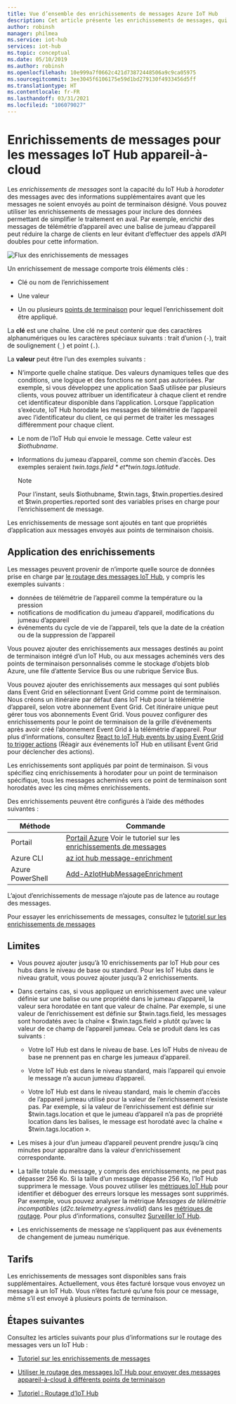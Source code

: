 ```yaml
---
title: Vue d’ensemble des enrichissements de messages Azure IoT Hub
description: Cet article présente les enrichissements de messages, qui donnent à IoT Hub la capacité de marquer les messages avec des informations supplémentaires avant que ces messages soient envoyés au point de terminaison désigné.
author: robinsh
manager: philmea
ms.service: iot-hub
services: iot-hub
ms.topic: conceptual
ms.date: 05/10/2019
ms.author: robinsh
ms.openlocfilehash: 10e999a7f0662c421d73872448506a9c9ca05975
ms.sourcegitcommit: 3ee3045f6106175e59d1bd279130f4933456d5ff
ms.translationtype: HT
ms.contentlocale: fr-FR
ms.lasthandoff: 03/31/2021
ms.locfileid: "106079027"
---
```

# <a name="message-enrichments-for-device-to-cloud-iot-hub-messages"></a>Enrichissements de messages pour les messages IoT Hub appareil-à-cloud

Les *enrichissements de messages* sont la capacité du IoT Hub à *horodater* des messages avec des informations supplémentaires avant que les messages ne soient envoyés au point de terminaison désigné. Vous pouvez utiliser les enrichissements de messages pour inclure des données permettant de simplifier le traitement en aval. Par exemple, enrichir des messages de télémétrie d’appareil avec une balise de jumeau d’appareil peut réduire la charge de clients en leur évitant d’effectuer des appels d’API doubles pour cette information.

![Flux des enrichissements de messages](./media/iot-hub-message-enrichments-overview/message-enrichments-flow.png)

Un enrichissement de message comporte trois éléments clés :

* Clé ou nom de l’enrichissement

* Une valeur

* Un ou plusieurs [points de terminaison](iot-hub-devguide-endpoints.md) pour lequel l’enrichissement doit être appliqué.

La **clé** est une chaîne. Une clé ne peut contenir que des caractères alphanumériques ou les caractères spéciaux suivants : trait d’union (`-`), trait de soulignement (`_`) et point (`.`).

La **valeur** peut être l’un des exemples suivants :

* N’importe quelle chaîne statique. Des valeurs dynamiques telles que des conditions, une logique et des fonctions ne sont pas autorisées. Par exemple, si vous développez une application SaaS utilisée par plusieurs clients, vous pouvez attribuer un identificateur à chaque client et rendre cet identificateur disponible dans l’application. Lorsque l’application s’exécute, IoT Hub horodate les messages de télémétrie de l’appareil avec l’identificateur du client, ce qui permet de traiter les messages différemment pour chaque client.

* Le nom de l’IoT Hub qui envoie le message. Cette valeur est *$iothubname*.

* Informations du jumeau d’appareil, comme son chemin d’accès. Des exemples seraient *$twin.tags.field* et *$twin.tags.latitude*.

   > [!NOTE]
   > Pour l’instant, seuls $iothubname, $twin.tags, $twin.properties.desired et $twin.properties.reported sont des variables prises en charge pour l’enrichissement de message.

Les enrichissements de message sont ajoutés en tant que propriétés d’application aux messages envoyés aux points de terminaison choisis.  

## <a name="applying-enrichments"></a>Application des enrichissements

Les messages peuvent provenir de n’importe quelle source de données prise en charge par [le routage des messages IoT Hub](iot-hub-devguide-messages-d2c.md), y compris les exemples suivants :

* données de télémétrie de l’appareil comme la température ou la pression
* notifications de modification du jumeau d’appareil, modifications du jumeau d’appareil
* événements du cycle de vie de l’appareil, tels que la date de la création ou de la suppression de l’appareil

Vous pouvez ajouter des enrichissements aux messages destinés au point de terminaison intégré d’un IoT Hub, ou aux messages acheminés vers des points de terminaison personnalisés comme le stockage d’objets blob Azure, une file d’attente Service Bus ou une rubrique Service Bus.

Vous pouvez ajouter des enrichissements aux messages qui sont publiés dans Event Grid en sélectionnant Event Grid comme point de terminaison. Nous créons un itinéraire par défaut dans IoT Hub pour la télémétrie d’appareil, selon votre abonnement Event Grid. Cet itinéraire unique peut gérer tous vos abonnements Event Grid. Vous pouvez configurer des enrichissements pour le point de terminaison de la grille d’événements après avoir créé l’abonnement Event Grid à la télémétrie d’appareil. Pour plus d’informations, consultez [React to IoT Hub events by using Event Grid to trigger actions](iot-hub-event-grid.md) (Réagir aux événements IoT Hub en utilisant Event Grid pour déclencher des actions).

Les enrichissements sont appliqués par point de terminaison. Si vous spécifiez cinq enrichissements à horodater pour un point de terminaison spécifique, tous les messages acheminés vers ce point de terminaison sont horodatés avec les cinq mêmes enrichissements.

Des enrichissements peuvent être configurés à l’aide des méthodes suivantes :

| **Méthode** | **Commande** |
| ----- | -----| 
| Portail | [Portail Azure](https://portal.azure.com) Voir le tutoriel sur les [enrichissements de messages](tutorial-message-enrichments.md) | 
| Azure CLI   | [az iot hub message-enrichment](/cli/azure/iot/hub/message-enrichment) |
| Azure PowerShell | [Add-AzIotHubMessageEnrichment](/powershell/module/az.iothub/add-aziothubmessageenrichment) |

L’ajout d’enrichissements de message n’ajoute pas de latence au routage des messages.

Pour essayer les enrichissements de messages, consultez le [tutoriel sur les enrichissements de messages](tutorial-message-enrichments.md)

## <a name="limitations"></a>Limites

* Vous pouvez ajouter jusqu’à 10 enrichissements par IoT Hub pour ces hubs dans le niveau de base ou standard. Pour les IoT Hubs dans le niveau gratuit, vous pouvez ajouter jusqu’à 2 enrichissements.

* Dans certains cas, si vous appliquez un enrichissement avec une valeur définie sur une balise ou une propriété dans le jumeau d’appareil, la valeur sera horodatée en tant que valeur de chaîne. Par exemple, si une valeur de l’enrichissement est définie sur $twin.tags.field, les messages sont horodatés avec la chaîne « $twin.tags.field » plutôt qu’avec la valeur de ce champ de l’appareil jumeau. Cela se produit dans les cas suivants :

   * Votre IoT Hub est dans le niveau de base. Les IoT Hubs de niveau de base ne prennent pas en charge les jumeaux d’appareil.

   * Votre IoT Hub est dans le niveau standard, mais l’appareil qui envoie le message n’a aucun jumeau d’appareil.

   * Votre IoT Hub est dans le niveau standard, mais le chemin d’accès de l’appareil jumeau utilisé pour la valeur de l’enrichissement n’existe pas. Par exemple, si la valeur de l’enrichissement est définie sur $twin.tags.location et que le jumeau d’appareil n’a pas de propriété location dans les balises, le message est horodaté avec la chaîne « $twin.tags.location ». 

* Les mises à jour d’un jumeau d’appareil peuvent prendre jusqu’à cinq minutes pour apparaître dans la valeur d’enrichissement correspondante.

* La taille totale du message, y compris des enrichissements, ne peut pas dépasser 256 Ko. Si la taille d’un message dépasse 256 Ko, l’IoT Hub supprimera le message. Vous pouvez utiliser les [métriques IoT Hub](monitor-iot-hub-reference.md#metrics) pour identifier et déboguer des erreurs lorsque les messages sont supprimés. Par exemple, vous pouvez analyser la métrique *Messages de télémétrie incompatibles* (*d2c.telemetry.egress.invalid*) dans les [métriques de routage](monitor-iot-hub-reference.md#routing-metrics). Pour plus d’informations, consultez [Surveiller IoT Hub](monitor-iot-hub.md).

* Les enrichissements de message ne s’appliquent pas aux événements de changement de jumeau numérique.

## <a name="pricing"></a>Tarifs

Les enrichissements de messages sont disponibles sans frais supplémentaires. Actuellement, vous êtes facturé lorsque vous envoyez un message à un IoT Hub. Vous n’êtes facturé qu’une fois pour ce message, même s’il est envoyé à plusieurs points de terminaison.

## <a name="next-steps"></a>Étapes suivantes

Consultez les articles suivants pour plus d’informations sur le routage des messages vers un IoT Hub :

* [Tutoriel sur les enrichissements de messages](tutorial-message-enrichments.md)

* [Utiliser le routage des messages IoT Hub pour envoyer des messages appareil-à-cloud à différents points de terminaison](iot-hub-devguide-messages-d2c.md)

* [Tutoriel : Routage d’IoT Hub](tutorial-routing.md)
